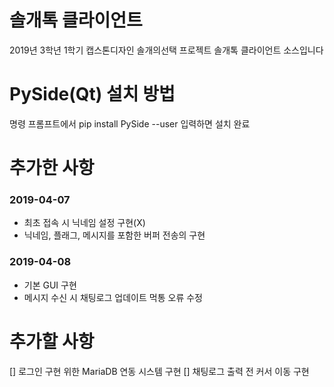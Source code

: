 # 솔개톡 클라이언트
2019년 3학년 1학기 캡스톤디자인 솔개의선택
프로젝트 솔개톡 클라이언트 소스입니다

# PySide(Qt) 설치 방법
명령 프롬프트에서 pip install PySide --user 입력하면 설치 완료

# 추가한 사항
### 2019-04-07
- 최초 접속 시 닉네임 설정 구현(X)
- 닉네임, 플래그, 메시지를 포함한 버퍼 전송의 구현

### 2019-04-08
- 기본 GUI 구현
- 메시지 수신 시 채팅로그 업데이트 먹통 오류 수정

# 추가할 사항
[] 로그인 구현 위한 MariaDB 연동 시스템 구현
[] 채팅로그 출력 전 커서 이동 구현
